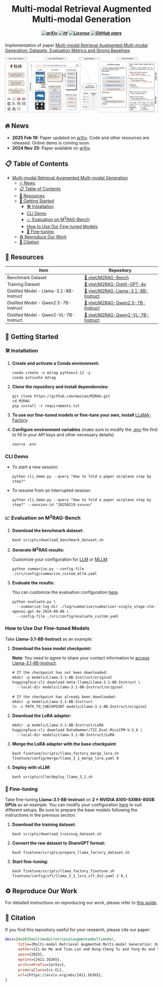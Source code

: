 <div align="center">

# Multi-modal Retrieval Augmented Multi-modal Generation

</div>

<h5 align=center>

[![arXiv](https://img.shields.io/badge/arXiv-2411.16365v3-b31b1b.svg)](https://arxiv.org/abs/2411.16365v3)
[![hf](https://img.shields.io/badge/🤗-Hugging%20Face-blue.svg)](https://huggingface.co/collections/ylwt/m2rag-674695ac8d94d45f6b801482)
[![License](https://img.shields.io/badge/Code%20License-MIT-yellow)](https://github.com/maziao/M2RAG/blob/main/LICENSE)
[![GitHub stars](https://img.shields.io/github/stars/maziao/M2RAG.svg?colorA=orange&colorB=orange&logo=github)](https://github.com/maziao/M2RAG/stargazers)

</h5>

Implementation of paper [Multi-modal Retrieval Augmented Multi-modal Generation: Datasets, Evaluation Metrics and Strong Baselines](https://arxiv.org/abs/2411.16365v3)

![Illustration of M^2RAG framework](./figs/framework.png)

## 🔥 News

- **2025 Feb 19:** Paper updated on [arXiv](https://arxiv.org/abs/2411.16365v3). Code and other resources are released. Online demo is coming soon.
- **2024 Nov 25:** Paper available on [arXiv](https://arxiv.org/abs/2411.16365).

## 📋 Table of Contents

- [Multi-modal Retrieval Augmented Multi-modal Generation](#multi-modal-retrieval-augmented-multi-modal-generation)
  - [🔥 News](#-news)
  - [📋 Table of Contents](#-table-of-contents)
  - [🤗 Resources](#-resources)
  - [🚀 Getting Started](#-getting-started)
    - [🛠️ Installation](#️-installation)
    - [CLI Demo](#cli-demo)
    - [📈 Evaluation on M$`^2`$RAG-Bench](#-evaluation-on-m2rag-bench)
    - [How to Use Our Fine-tuned Models](#how-to-use-our-fine-tuned-models)
    - [🔧 Fine-tuning](#-fine-tuning)
  - [♻️ Reproduce Our Work](#️-reproduce-our-work)
  - [📎 Citation](#-citation)

## 🤗 Resources

| Item                                    | Repository                                                                                     |
| --------------------------------------- | ---------------------------------------------------------------------------------------------- |
| Benchmark Dataset                       | [🤗 ylwt/M2RAG-Bench](https://huggingface.co/datasets/ylwt/M2RAG-Bench)                        |
| Training Dataset                        | [🤗 ylwt/M2RAG-Distill-GPT-4o](https://huggingface.co/datasets/ylwt/M2RAG-Distill-GPT-4o)      |
| Distilled Model - Llama-3.1-8B-Instruct | [🤗 ylwt/M2RAG-Llama-3.1-8B-Instruct](https://huggingface.co/ylwt/M2RAG-Llama-3.1-8B-Instruct) |
| Distilled Model - Qwen2.5-7B-Instruct   | [🤗 ylwt/M2RAG-Qwen2.5-7B-Instruct](https://huggingface.co/ylwt/M2RAG-Qwen2.5-7B-Instruct)     |
| Distilled Model - Qwen2-VL-7B-Instruct  | [🤗 ylwt/M2RAG-Qwen2-VL-7B-Instruct](https://huggingface.co/ylwt/M2RAG-Qwen2-VL-7B-Instruct)   |


## 🚀 Getting Started

### 🛠️ Installation

1. **Create and activate a Conda environment:**

    ```shell
    conda create -n m2rag python=3.12 -y
    conda activate m2rag
    ```

2. **Clone the repository and install dependencies:**

    ```shell
    git clone https://github.com/maziao/M2RAG.git
    cd M2RAG
    pip install -r requirements.txt
    ```

3. **To use our fine-tuned models or fine-tune your own, install** [LLaMA-Factory](https://github.com/hiyouga/LLaMA-Factory).

4. **Configure environment variables** (make sure to modify the [.env](./.env) file first to fill in your API keys and other necessary details):

    ```shell
    source .env
    ```

### CLI Demo

- To start a new session:

    ```shell
    python cli_demo.py --query "How to fold a paper airplane step by step?"
    ```

- To resume from an interrupted session:

    ```shell
    python cli_demo.py --query "How to fold a paper airplane step by step?" --session-id "20250219-xxxxxx"
    ```

### 📈 Evaluation on M$`^2`$RAG-Bench

1. **Download the benchmark dataset:**

    ```shell
    bash scripts/download_benchmark_dataset.sh
    ```

2. **Generate M$`^2`$RAG results:**

    Customize your configuration for [LLM](./src/config/summarize_custom_llm.yaml) or [MLLM](./src/config/summarize_custom_mllm.yaml):

    ```shell
    python summarize.py --config-file ./src/config/summarize_custom_mllm.yaml
    ```

3. **Evaluate the results:**

    You can customize the evaluation configuration [here](./src/config/evaluate_custom.yaml).

    ```shell
    python evaluate.py \
      --summarize-log-dir ./log/summarize/summarizer-single_stage-vlm-openai-gpt-4o-2024-08-06 \
      --config-file ./src/config/evaluate_custom.yaml
    ```

### How to Use Our Fine-tuned Models

Take **Llama-3.1-8B-Instruct** as an example:

1. **Download the base model checkpoint:**

    **Note**: You need to agree to share your contact information to [access Llama-3.1-8B-Instruct](https://huggingface.co/meta-llama/Llama-3.1-8B-Instruct).

    ```shell
    # If the checkpoint has not been downloaded:
    mkdir -p models/Llama-3.1-8B-Instruct/original
    huggingface-cli download meta-llama/Llama-3.1-8B-Instruct \
      --local-dir models/Llama-3.1-8B-Instruct/original

    # If the checkpoint has already been downloaded:
    mkdir -p models/Llama-3.1-8B-Instruct
    ln -s PATH_TO_CHECKPOINT models/Llama-3.1-8B-Instruct/original
    ```

2. **Download the LoRA adapter:**

    ```shell
    mkdir -p models/Llama-3.1-8B-Instruct/LoRA
    huggingface-cli download DataHammer/T2I_Eval-MiniCPM-V-2_6 \
      --local-dir models/Llama-3.1-8B-Instruct/LoRA
    ```

3. **Merge the LoRA adapter with the base checkpoint:**

    ```shell
    bash finetune/scripts/llama_factory_merge_lora.sh finetune/config/merge/llama_3_1_merge_lora.yaml 0
    ```

4. **Deploy with vLLM:**

    ```shell
    bash scripts/vllm/deploy_llama_3_1.sh
    ```

### 🔧 Fine-tuning

Take fine-tuning **Llama-3.1-8B-Instruct** on **2 × NVIDIA A100-SXM4-80GB GPUs** as an example. You can modify your configuration [here](./finetune/config/sft/llama_3_1_lora_sft_ds2.yaml) to suit different setups. Be sure to prepare the base models following the instructions in the previous section.

1. **Download the training dataset:**

    ```shell
    bash scripts/download_training_dataset.sh
    ```

2. **Convert the raw dataset to ShareGPT format:**

    ```shell
    bash finetune/scripts/prepare_llama_factory_dataset.sh
    ```

3. **Start fine-tuning:**

    ```shell
    bash finetune/scripts/llama_factory_finetune.sh finetune/config/sft/llama_3_1_lora_sft_ds2.yaml 2 0,1
    ```

## ♻️ Reproduce Our Work

For detailed instructions on reproducing our work, please refer to [this guide](./REPRODUCE.md).

## 📎 Citation

If you find this repository useful for your research, please cite our paper:


```bibtex
@misc{ma2025multimodalretrievalaugmentedmultimodal,
      title={Multi-modal Retrieval Augmented Multi-modal Generation: Datasets, Evaluation Metrics and Strong Baselines}, 
      author={Zi-Ao Ma and Tian Lan and Rong-Cheng Tu and Yong Hu and Yu-Shi Zhu and Tong Zhang and Heyan Huang and Xian-Ling Mao},
      year={2025},
      eprint={2411.16365},
      archivePrefix={arXiv},
      primaryClass={cs.CL},
      url={https://arxiv.org/abs/2411.16365}, 
}
```

